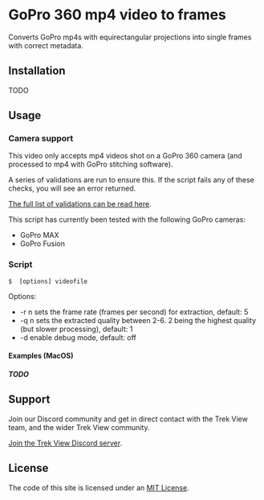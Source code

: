 # GoPro 360 mp4 video to frames

Converts GoPro mp4s with equirectangular projections into single frames with correct metadata.

## Installation

TODO 

## Usage

### Camera support

This video only accepts mp4 videos shot on a GoPro 360 camera (and processed to mp4 with GoPro stitching software).

A series of validations are run to ensure this. If the script fails any of these checks, you will see an error returned.

[The full list of validations can be read here](https://guides.trekview.org/explorer/developer-docs/sequence-functions/upload#video-mp-4).

This script has currently been tested with the following GoPro cameras:

* GoPro MAX
* GoPro Fusion

### Script

```
$  [options] videofile
```

Options:

* -r n sets the frame rate (frames per second) for extraction, default: 5
* -q n sets the extracted quality between 2-6. 2 being the highest quality (but slower processing), default: 1
* -d enable debug mode, default: off

#### Examples (MacOS)

##### TODO


## Support

Join our Discord community and get in direct contact with the Trek View team, and the wider Trek View community.

[Join the Trek View Discord server](https://discord.gg/ZVk7h9hCfw).

## License

The code of this site is licensed under an [MIT License](/LICENSE).